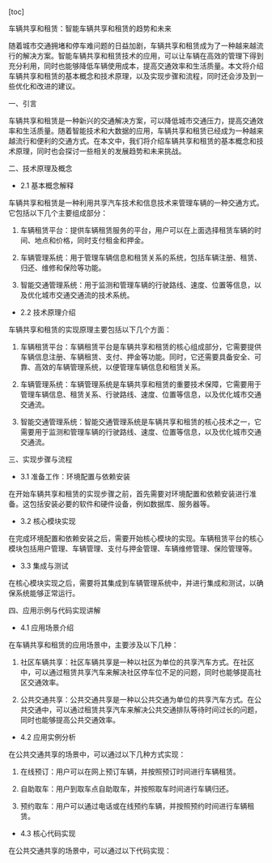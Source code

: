 
[toc]                    
                
                
车辆共享和租赁：智能车辆共享和租赁的趋势和未来

随着城市交通拥堵和停车难问题的日益加剧，车辆共享和租赁成为了一种越来越流行的解决方案。智能车辆共享和租赁技术的应用，可以让车辆在高效的管理下得到充分利用，同时也能够降低车辆使用成本，提高交通效率和生活质量。本文将介绍车辆共享和租赁的基本概念和技术原理，以及实现步骤和流程，同时还会涉及到一些优化和改进的建议。

一、引言

车辆共享和租赁是一种新兴的交通解决方案，可以降低城市交通压力，提高交通效率和生活质量。随着智能技术和大数据的应用，车辆共享和租赁已经成为一种越来越流行和便利的交通方式。在本文中，我们将介绍车辆共享和租赁的基本概念和技术原理，同时也会探讨一些相关的发展趋势和未来挑战。

二、技术原理及概念

- 2.1 基本概念解释

车辆共享和租赁是一种利用共享汽车技术和信息技术来管理车辆的一种交通方式。它包括以下几个主要组成部分：

1. 车辆租赁平台：提供车辆租赁服务的平台，用户可以在上面选择租赁车辆的时间、地点和价格，同时支付租金和押金。

2. 车辆管理系统：用于管理车辆信息和租赁关系的系统，包括车辆注册、租赁、归还、维修和保险等功能。

3. 智能交通管理系统：用于监测和管理车辆的行驶路线、速度、位置等信息，以及优化城市交通交通流的技术系统。

- 2.2 技术原理介绍

车辆共享和租赁的实现原理主要包括以下几个方面：

1. 车辆租赁平台：车辆租赁平台是车辆共享和租赁的核心组成部分，它需要提供车辆信息注册、车辆租赁、支付、押金等功能。同时，它还需要具备安全、可靠、高效的车辆管理系统，以便管理车辆信息和租赁关系。

2. 车辆管理系统：车辆管理系统是车辆共享和租赁的重要技术保障，它需要用于管理车辆信息、租赁关系、行驶路线、速度、位置等信息，以及优化城市交通交通流。

3. 智能交通管理系统：智能交通管理系统是车辆共享和租赁的核心技术之一，它需要用于监测和管理车辆的行驶路线、速度、位置等信息，以及优化城市交通交通流。

三、实现步骤与流程

- 3.1 准备工作：环境配置与依赖安装

在开始车辆共享和租赁的实现步骤之前，首先需要对环境配置和依赖安装进行准备。这包括安装必要的软件和硬件设备，例如数据库、服务器等。

- 3.2 核心模块实现

在完成环境配置和依赖安装之后，需要开始核心模块的实现。车辆租赁平台的核心模块包括用户管理、车辆管理、支付与押金管理、车辆维修管理、保险管理等。

- 3.3 集成与测试

在核心模块实现之后，需要将其集成到车辆管理系统中，并进行集成和测试，以确保系统能够正常运行。

四、应用示例与代码实现讲解

- 4.1 应用场景介绍

在车辆共享和租赁的应用场景中，主要涉及以下几种：

1. 社区车辆共享：社区车辆共享是一种以社区为单位的共享汽车方式。在社区中，可以通过租赁共享汽车来解决社区停车位不足的问题，同时也能够提高社区交通效率。

2. 公共交通共享：公共交通共享是一种以公共交通为单位的共享汽车方式。在公共交通中，可以通过租赁共享汽车来解决公共交通排队等待时间过长的问题，同时也能够提高公共交通效率。

- 4.2 应用实例分析

在公共交通共享的场景中，可以通过以下几种方式实现：

1. 在线预订：用户可以在网上预订车辆，并按照预订时间进行车辆租赁。

2. 自助取车：用户到取车点自助取车，并按照取车时间进行车辆归还。

3. 预约取车：用户可以通过电话或在线预约车辆，并按照预约时间进行车辆租赁。

- 4.3 核心代码实现

在公共交通共享的场景中，可以通过以下代码实现：


